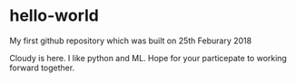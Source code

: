 # hello-world
My first github repository which was built on 25th Feburary 2018 

Cloudy is here. I like python and ML. Hope for your particepate to working forward together. 
